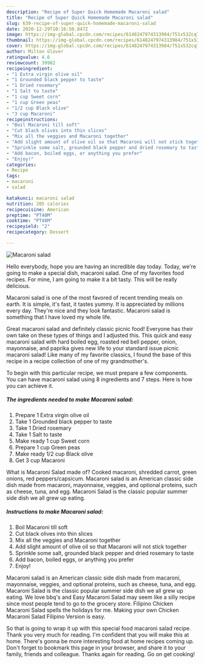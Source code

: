 ```yaml
---
description: "Recipe of Super Quick Homemade Macaroni salad"
title: "Recipe of Super Quick Homemade Macaroni salad"
slug: 639-recipe-of-super-quick-homemade-macaroni-salad
date: 2020-12-29T10:16:50.847Z
image: https://img-global.cpcdn.com/recipes/6148247974313984/751x532cq70/macaroni-salad-recipe-main-photo.jpg
thumbnail: https://img-global.cpcdn.com/recipes/6148247974313984/751x532cq70/macaroni-salad-recipe-main-photo.jpg
cover: https://img-global.cpcdn.com/recipes/6148247974313984/751x532cq70/macaroni-salad-recipe-main-photo.jpg
author: Milton Glover
ratingvalue: 4.6
reviewcount: 39982
recipeingredient:
- "1 Extra virgin olive oil"
- "1 Grounded black pepper to taste"
- "1 Dried rosemary"
- "1 Salt to taste"
- "1 cup Sweet corn"
- "1 cup Green peas"
- "1/2 cup Black olive"
- "3 cup Macaroni"
recipeinstructions:
- "Boil Macaroni till soft"
- "Cut black olives into thin slices"
- "Mix all the veggies and Macaroni together"
- "Add slight amount of olive oil so that Macaroni will not stick together"
- "Sprinkle some salt, grounded black pepper and dried rosemary to taste"
- "Add bacon, boiled eggs, or anything you prefer"
- "Enjoy!"
categories:
- Recipe
tags:
- macaroni
- salad

katakunci: macaroni salad 
nutrition: 205 calories
recipecuisine: American
preptime: "PT40M"
cooktime: "PT48M"
recipeyield: "2"
recipecategory: Dessert

---
```



![Macaroni salad](https://img-global.cpcdn.com/recipes/6148247974313984/751x532cq70/macaroni-salad-recipe-main-photo.jpg)

Hello everybody, hope you are having an incredible day today. Today, we're going to make a special dish, macaroni salad. One of my favorites food recipes. For mine, I am going to make it a bit tasty. This will be really delicious.

Macaroni salad is one of the most favored of recent trending meals on earth. It is simple, it's fast, it tastes yummy. It is appreciated by millions every day. They're nice and they look fantastic. Macaroni salad is something that I have loved my whole life.

Great macaroni salad and definitely classic picnic food! Everyone has their own take on these types of things and I adjusted this. This quick and easy macaroni salad with hard boiled egg, roasted red bell pepper, onion, mayonnaise, and paprika gives new life to your standard issue picnic macaroni salad! Like many of my favorite classics, I found the base of this recipe in a recipe collection of one of my grandmother&#39;s.


To begin with this particular recipe, we must prepare a few components. You can have macaroni salad using 8 ingredients and 7 steps. Here is how you can achieve it.

<!--inarticleads1-->

##### The ingredients needed to make Macaroni salad:

1. Prepare 1 Extra virgin olive oil
1. Take 1 Grounded black pepper to taste
1. Take 1 Dried rosemary
1. Take 1 Salt to taste
1. Make ready 1 cup Sweet corn
1. Prepare 1 cup Green peas
1. Make ready 1/2 cup Black olive
1. Get 3 cup Macaroni


What is Macaroni Salad made of? Cooked macaroni, shredded carrot, green onions, red peppers/capsicum. Macaroni salad is an American classic side dish made from macaroni, mayonnaise, veggies, and optional proteins, such as cheese, tuna, and egg. Macaroni Salad is the classic popular summer side dish we all grew up eating. 

<!--inarticleads2-->

##### Instructions to make Macaroni salad:

1. Boil Macaroni till soft
1. Cut black olives into thin slices
1. Mix all the veggies and Macaroni together
1. Add slight amount of olive oil so that Macaroni will not stick together
1. Sprinkle some salt, grounded black pepper and dried rosemary to taste
1. Add bacon, boiled eggs, or anything you prefer
1. Enjoy!


Macaroni salad is an American classic side dish made from macaroni, mayonnaise, veggies, and optional proteins, such as cheese, tuna, and egg. Macaroni Salad is the classic popular summer side dish we all grew up eating. We love bbq&#39;s and Easy Macaroni Salad may seem like a silly recipe since most people tend to go to the grocery store. Filipino Chicken Macaroni Salad spells the holidays for me. Making your own Chicken Macaroni Salad Filipino Version is easy. 

So that is going to wrap it up with this special food macaroni salad recipe. Thank you very much for reading. I'm confident that you will make this at home. There's gonna be more interesting food at home recipes coming up. Don't forget to bookmark this page in your browser, and share it to your family, friends and colleague. Thanks again for reading. Go on get cooking!
